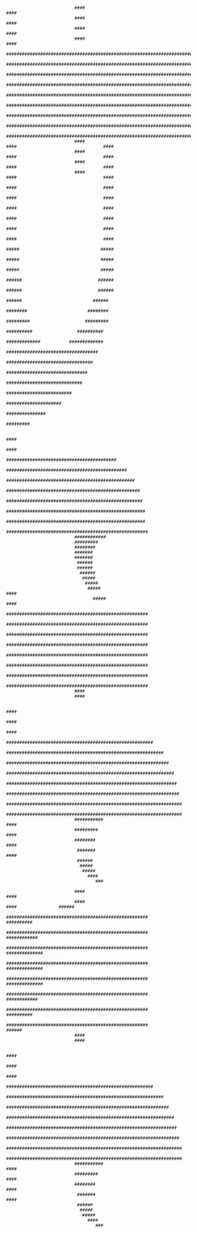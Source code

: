                               ####                                                                                   #### 
                              ####                                                                                   #### 
                              ####                                                                                   #### 
                              ####                                                                                   #### 
                              ########################################################################################### 
                              ########################################################################################### 
                              ########################################################################################### 
                              ########################################################################################### 
                              ########################################################################################### 
                              ########################################################################################### 
                              ########################################################################################### 
                              ########################################################################################### 
                              ########################################################################################### 
                              ####                                              ####                                 #### 
                              ####                                              ####                                 #### 
                              ####                                              ####                                 #### 
                              ####                                              ####                                 #### 
                                                                                ####                                 #### 
                                                                                ####                                 #### 
                                                                                ####                                 #### 
                                                                                ####                                 #### 
                                                                                ####                                 #### 
                                                                                ####                                 #### 
                                                                                #####                               ##### 
                                                                                #####                               ##### 
                                                                                #####                               ##### 
                                                                                ######                             ###### 
                                                                                ######                             ###### 
                                                                                 ######                           ###### 
                                                                                 ########                       ######## 
                                                                                 #########                     ######### 
                                                                                  ##########                 ########## 
                                                                                  #############           ############# 
                                                                                   ################################### 
                                                                                    ################################# 
                                                                                     ############################### 
                                                                                      ############################# 
                                                                                        ######################### 
                                                                                          ##################### 
                                                                                             ############### 
                                                                                                ######### 
                                                                                                          
                                                                                #### 
                                                                                #### 
                                          ########################################## 
                                      ############################################## 
                                   ################################################# 
                                 ################################################### 
                                #################################################### 
                               ##################################################### 
                               ##################################################### 
                              ###################################################### 
                              ############ 
                              ######### 
                              ######## 
                              ####### 
                              ####### 
                               ###### 
                               ###### 
                                ###### 
                                 ##### 
                                  ##### 
                                   #####                                        #### 
                                     #####                                      #### 
                              ###################################################### 
                              ###################################################### 
                              ###################################################### 
                              ###################################################### 
                              ###################################################### 
                              ###################################################### 
                              ###################################################### 
                              ###################################################### 
                              #### 
                              #### 
                                   
                                                                                #### 
                                                                                #### 
                                                                                #### 
                                         ######################################################## 
                                     ############################################################ 
                                   ############################################################## 
                                 ################################################################ 
                                ################################################################# 
                               ################################################################## 
                              ################################################################### 
                              ################################################################### 
                              ###########                                       #### 
                              #########                                         #### 
                              ########                                          #### 
                               #######                                          #### 
                               ###### 
                                ##### 
                                 ##### 
                                   #### 
                                      ### 
                                          
                              ####                                              #### 
                              ####                                              ####                ###### 
                              ######################################################              ########## 
                              ######################################################             ############ 
                              ######################################################            ############## 
                              ######################################################            ############## 
                              ######################################################            ############## 
                              ######################################################             ############ 
                              ######################################################              ########## 
                              ######################################################                ###### 
                              #### 
                              #### 
                                   
                                                                                #### 
                                                                                #### 
                                                                                #### 
                                         ######################################################## 
                                     ############################################################ 
                                   ############################################################## 
                                 ################################################################ 
                                ################################################################# 
                               ################################################################## 
                              ################################################################### 
                              ################################################################### 
                              ###########                                       #### 
                              #########                                         #### 
                              ########                                          #### 
                               #######                                          #### 
                               ###### 
                                ##### 
                                 ##### 
                                   #### 
                                      ### 
                                          
